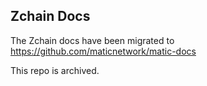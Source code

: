 ## Zchain Docs

The Zchain docs have been migrated to https://github.com/maticnetwork/matic-docs

This repo is archived.
